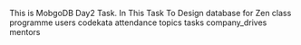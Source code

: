 This is MobgoDB Day2 Task.
In This Task To Design database for Zen class programme
users
codekata
attendance
topics
tasks
company_drives
mentors
